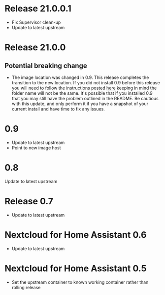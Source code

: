 # Release 21.0.0.1
- Fix Supervisor clean-up
- Update to latest upstream
# Release 21.0.0
## Potential breaking change
- The image location was changed in 0.9. This release completes the transition to the new location. If you did not install 0.9 before this release you will need to follow the instructions posted [here](https://github.com/haberda/hassio_addons/blob/master/signal/README.md) keeping in mind the folder name will not be the same. It's possible that if you installed 0.9 that you may still have the problem outlined in the README. Be cautious with this update, and only perform it if you have a snapshot of your current install and have time to fix any issues.
# 0.9
- Update to latest upstream
- Point to new image host
# 0.8
Update to latest upstream
# Release 0.7
- Update to latest upstream
# Nextcloud for Home Assistant 0.6
- Update to latest upstream
# Nextcloud for Home Assistant 0.5
- Set the upstream container to known working container rather than rolling release
